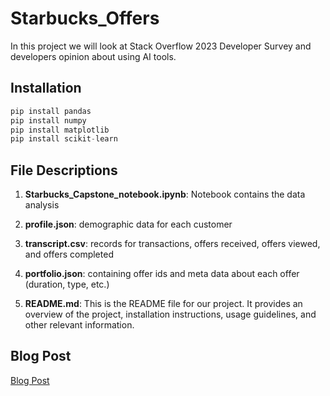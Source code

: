 # Starbucks_Offers

In this project we will look at Stack Overflow 2023 Developer Survey and developers opinion about using AI tools.

## Installation

```python
pip install pandas
pip install numpy
pip install matplotlib
pip install scikit-learn

```

## File Descriptions

1. **Starbucks_Capstone_notebook.ipynb**: Notebook contains the data analysis

2. **profile.json**: demographic data for each customer

3. **transcript.csv**:  records for transactions, offers received, offers viewed, and offers completed

4. **portfolio.json**: containing offer ids and meta data about each offer (duration, type, etc.)
   
5. **README.md**: This is the README file for our project. It provides an overview of the project, installation instructions, usage guidelines, and other relevant information.


## Blog Post
[Blog Post](https://medium.com/@ooomm77/unveiling-starbucks-offers-understanding-customer-preferences-b7f8b01a0fb2)
